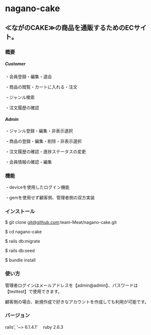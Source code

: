 # nagano-cake


## ≪ながのCAKE≫の商品を通販するためのECサイト。
                            
                            
                                   
### 概要


##### _Customer_

・会員登録・編集・退会


・商品の閲覧・カートに入れる・注文


・ジャンル検索


・注文履歴の確認


#### _Admin_

・ジャンル登録・編集・非表示選択


・商品の登録・編集・削除・非表示選択


・注文履歴の確認・進捗ステータスの変更


・会員情報の確認・編集




### 機能


・deviceを使用したログイン機能


・gemを使用せず顧客側、管理者側の双方実装



### インストール


 $ git clone git@github.com:team-Meat/nagano-cake.git


 $ cd nagano-cake


 $ rails db:migrate


 $ rails db:seed


 $ bundle install



### 使い方


管理者ログインはメールアドレスを【admin@admin】、パスワードは【testtest】で使用できます。 　
 
 
 顧客側の場合、新規作成で好きなアカウントを作成しても利用が可能です。




### バージョン

rails', '~> 6.1.4.1' 　ruby 2.6.3

